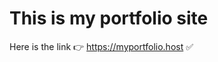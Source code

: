 # This is my portfolio site
Here is the link :point_right:   https://myportfolio.host   :white_check_mark:
